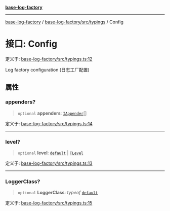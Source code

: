 [**base-log-factory**](../../../../index.md)

***

[base-log-factory](../../../../index.md) / [base-log-factory/src/typings](../index.md) / Config

# 接口: Config

定义于: [base-log-factory/src/typings.ts:12](https://github.com/fengxinming/log-base/blob/f6c9069a5cd1f743106018a69d7fd4022e94fab6/packages/base-log-factory/src/typings.ts#L12)

Log factory configuration (日志工厂配置)

## 属性

### appenders?

> `optional` **appenders**: [`IAppender`](IAppender.md)[]

定义于: [base-log-factory/src/typings.ts:14](https://github.com/fengxinming/log-base/blob/f6c9069a5cd1f743106018a69d7fd4022e94fab6/packages/base-log-factory/src/typings.ts#L14)

***

### level?

> `optional` **level**: [`default`](../../LogLevel/enumerations/default.md) \| [`TLevel`](../type-aliases/TLevel.md)

定义于: [base-log-factory/src/typings.ts:13](https://github.com/fengxinming/log-base/blob/f6c9069a5cd1f743106018a69d7fd4022e94fab6/packages/base-log-factory/src/typings.ts#L13)

***

### LoggerClass?

> `optional` **LoggerClass**: *typeof* [`default`](../../Logger/classes/default.md)

定义于: [base-log-factory/src/typings.ts:15](https://github.com/fengxinming/log-base/blob/f6c9069a5cd1f743106018a69d7fd4022e94fab6/packages/base-log-factory/src/typings.ts#L15)
